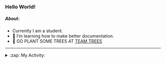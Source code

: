### Hello World!

##### About:
- Currently I am a student.
- 🌱 I’m learning how to make better documentation.
- 🌱 GO PLANT SOME TREES AT [TEAM TREES](https://teamtrees.org/)

---
<details>
  <summary>:zap: My Activity:</summary>
  
<!--START_SECTION:waka-->
![Code Time](http://img.shields.io/badge/Code%20Time-1%2C152%20hrs%2043%20mins-blue)

**I'm a Night 🦉** 

```text
🌞 Morning                1424 commits        ██░░░░░░░░░░░░░░░░░░░░░░░   09.19 % 
🌆 Daytime                5500 commits        █████████░░░░░░░░░░░░░░░░   35.48 % 
🌃 Evening                4455 commits        ███████░░░░░░░░░░░░░░░░░░   28.74 % 
🌙 Night                  4121 commits        ███████░░░░░░░░░░░░░░░░░░   26.59 % 
```
📅 **I'm Most Productive on Wednesday** 

```text
Monday                   2331 commits        ████░░░░░░░░░░░░░░░░░░░░░   15.04 % 
Tuesday                  2022 commits        ███░░░░░░░░░░░░░░░░░░░░░░   13.05 % 
Wednesday                3581 commits        ██████░░░░░░░░░░░░░░░░░░░   23.10 % 
Thursday                 1913 commits        ███░░░░░░░░░░░░░░░░░░░░░░   12.34 % 
Friday                   1522 commits        ██░░░░░░░░░░░░░░░░░░░░░░░   09.82 % 
Saturday                 1388 commits        ██░░░░░░░░░░░░░░░░░░░░░░░   08.95 % 
Sunday                   2743 commits        ████░░░░░░░░░░░░░░░░░░░░░   17.70 % 
```


📊 **This Week I Spent My Time On** 

```text
🔥 Editors: 
VS Code                  5 hrs 49 mins       █████████████████████████   100.00 % 

🐱‍💻 Projects: 
giveth-dapps-v2          3 hrs 20 mins       ██████████████░░░░░░░░░░░   57.23 % 
praise                   2 hrs 29 mins       ███████████░░░░░░░░░░░░░░   42.77 % 
```


 Last Updated on 17/07/2023 07:09:55 UTC
<!--END_SECTION:waka-->
</details>
